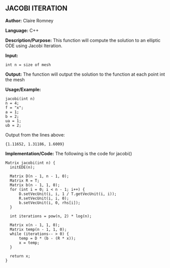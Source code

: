 ## JACOBI ITERATION

**Author:** Claire Romney

**Language:** C++

**Description/Purpose:** This function will compute the solution to an elliptic ODE using Jacobi Iteration.

**Input:**

	int n = size of mesh
	
**Output:** The function will output the solution to the function at each point int the mesh

**Usage/Example:**

	jacobi(int n)
	n = 4;
	f = "x";
	a = 1;
	b = 2;
	ua = 1;
	ub = 2;

Output from the lines above:

	{1.11652, 1.31186, 1.6009}
    
**Implementation/Code:** The following is the code for jacobi()

	Matrix jacobi(int n) {
	  initEDE(n);

	  Matrix D(n - 1, n - 1, 0);
	  Matrix R = T;
	  Matrix b(n - 1, 1, 0);
	  for (int i = 0; i < n - 1; i++) {
		  D.setVecUnit(i, i, 1 / T.getVecUnit(i, i));
		  R.setVecUnit(i, i, 0);
		  b.setVecUnit(i, 0, rhs[i]);
	  }

	  int iterations = pow(n, 2) * log(n);

	  Matrix x(n - 1, 1, 0);
	  Matrix temp(n - 1, 1, 0);
	  while (iterations-- > 0) {
		  temp = D * (b - (R * x));
		  x = temp;
	  }

	  return x;
	}
